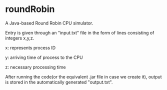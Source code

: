 # roundRobin
A Java-based Round Robin CPU simulator.

Entry is given through an "input.txt" file in the form of lines consisting of integers x,y,z.

x: represents process ID

y: arriving time of process to the CPU

z: necessary processing time

After running the code(or the equivalent .jar file in case we create it), output is stored in the automatically generated "output.txt".
